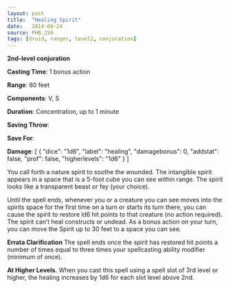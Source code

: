 ```yaml
---
layout: post
title:  "Healing Spirit"
date:   2014-08-24
source: PHB.250
tags: [druid, ranger, level2, conjuration]
---
```


**2nd-level conjuration**

**Casting Time**: 1 bonus action

**Range**: 60 feet

**Components**: V, S

**Duration**: Concentration, up to 1 minute

**Saving Throw**:

**Save For**:

**Damage**: [ { "dice": "1d6", "label": "healing", "damagebonus": 0, "addstat": false, "prof": false, "higherlevels": "1d6" } ]

You call forth a nature spirit to soothe the wounded. The intangible spirit appears in a space that is a 5-foot cube you can see within range. The spirit looks like a transparent beast or fey (your choice).

Until the spell ends, whenever you or a creature you can see moves into the spirits space for the first time on a turn or starts its turn there, you can cause the spirit to restore ld6 hit points to that creature (no action required). The spirit can’t heal constructs or undead. As a bonus action on your turn, you can move the Spirit up to 30 feet to a space you can see.

**Errata Clarification** The spell ends once the spirit has restored hit points a number of times equal to three times your spellcasting ability modifier (minimum of once).

**At Higher Levels.** When you cast this spell using a spell slot of 3rd level or higher, the healing increases by 1d6 for each slot level above 2nd.